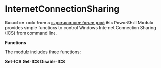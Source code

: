 # InternetConnectionSharing
Based on code from a [superuser.com forum post](https://superuser.com/questions/470319/how-to-enable-internet-connection-sharing-using-command-line/649183) this PowerShell Module provides simple functions to control Windows Internet Connection Sharing (ICS) from command line.

**Functions**

The module includes three functions:

**Set-ICS**
**Get-ICS**
**Disable-ICS**
